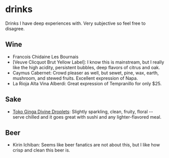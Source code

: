 # drinks

Drinks I have deep experiences with. Very subjective so feel free to disagree.

## Wine

- Francois Chidaine Les Bournais
- [Veuve Clicquot Brut Yellow Label]: I know this is mainstream, but I really like the high acidity, persistent bubbles, deep flavors of citrus and oak.
- Caymus Cabernet: Crowd pleaser as well, but sewet, pine, wax, earth, mushroom, and stewed fruits. Excellent expression of Napa.
- La Rioja Alta Vina Alberdi: Great expression of Tempranillo for only $25.

## Sake

- [Toko Ginga Divine Droplets](https://www.vineconnections.com/japanese-sake/grades/junmai-daiginjo-daiginjo/divine-droplets/): Slightly sparkling, clean, fruity, floral -- serve chilled and it goes great with sushi and any lighter-flavored meal.

## Beer

- Kirin Ichiban: Seems like beer fanatics are not about this, but I like how crisp and clean this beer is.
